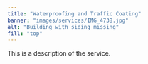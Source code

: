 ```yaml
---
title: "Waterproofing and Traffic Coating"
banner: "images/services/IMG_4738.jpg"
alt: "Building with siding missing"
fill: "top"
---
```


This is a description of the service.
